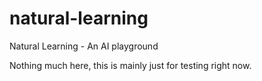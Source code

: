 # natural-learning
Natural Learning - An AI playground

Nothing much here, this is mainly just for testing right now.
